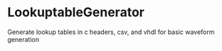# LookuptableGenerator
Generate lookup tables in c headers, csv, and vhdl for basic waveform generation
